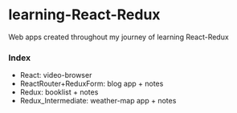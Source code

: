 # learning-React-Redux
Web apps created throughout my journey of learning React-Redux

### Index
- React: video-browser
- ReactRouter+ReduxForm: blog app + notes
- Redux: booklist + notes
- Redux_Intermediate: weather-map app + notes
